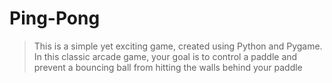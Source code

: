 # Ping-Pong
<blockquote>This is a simple yet exciting game, created using Python and Pygame. In this classic arcade game, your goal is to control a paddle and prevent a bouncing ball from hitting the walls behind your paddle</blockquote>
